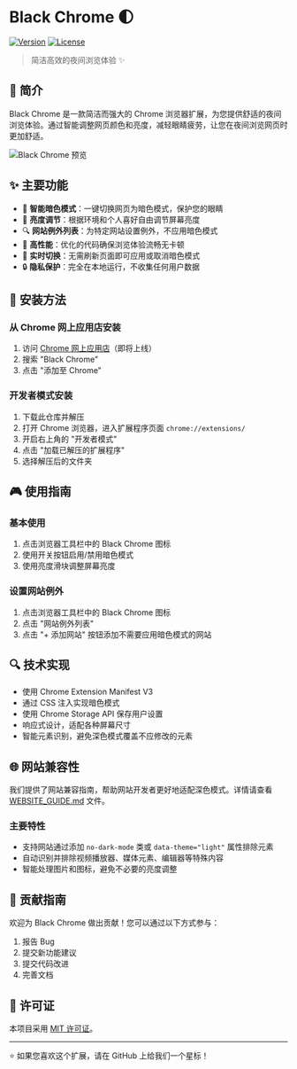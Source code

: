 # Black Chrome 🌓

[![Version](https://img.shields.io/badge/version-1.0.0-blue.svg)](https://github.com/yourusername/black-chrome)
[![License](https://img.shields.io/badge/license-MIT-green.svg)](https://opensource.org/licenses/MIT)

> 简洁高效的夜间浏览体验 ✨

## 📖 简介

Black Chrome 是一款简洁而强大的 Chrome 浏览器扩展，为您提供舒适的夜间浏览体验。通过智能调整网页颜色和亮度，减轻眼睛疲劳，让您在夜间浏览网页时更加舒适。

![Black Chrome 预览](https://via.placeholder.com/640x400?text=Black+Chrome+预览)

## ✨ 主要功能

- 🌙 **智能暗色模式**：一键切换网页为暗色模式，保护您的眼睛
- 🔆 **亮度调节**：根据环境和个人喜好自由调节屏幕亮度
- 🔍 **网站例外列表**：为特定网站设置例外，不应用暗色模式
- 🚀 **高性能**：优化的代码确保浏览体验流畅无卡顿
- 🔄 **实时切换**：无需刷新页面即可应用或取消暗色模式
- 🔒 **隐私保护**：完全在本地运行，不收集任何用户数据

## 🔧 安装方法

### 从 Chrome 网上应用店安装

1. 访问 [Chrome 网上应用店](https://chrome.google.com/webstore/category/extensions)（即将上线）
2. 搜索 "Black Chrome"
3. 点击 "添加至 Chrome"

### 开发者模式安装

1. 下载此仓库并解压
2. 打开 Chrome 浏览器，进入扩展程序页面 `chrome://extensions/`
3. 开启右上角的 "开发者模式"
4. 点击 "加载已解压的扩展程序"
5. 选择解压后的文件夹

## 🎮 使用指南

### 基本使用

1. 点击浏览器工具栏中的 Black Chrome 图标
2. 使用开关按钮启用/禁用暗色模式
3. 使用亮度滑块调整屏幕亮度

### 设置网站例外

1. 点击浏览器工具栏中的 Black Chrome 图标
2. 点击 "网站例外列表"
3. 点击 "+ 添加网站" 按钮添加不需要应用暗色模式的网站

## 🔍 技术实现

- 使用 Chrome Extension Manifest V3
- 通过 CSS 注入实现暗色模式
- 使用 Chrome Storage API 保存用户设置
- 响应式设计，适配各种屏幕尺寸
- 智能元素识别，避免深色模式覆盖不应修改的元素

## 🌐 网站兼容性

我们提供了网站兼容指南，帮助网站开发者更好地适配深色模式。详情请查看 [WEBSITE_GUIDE.md](./WEBSITE_GUIDE.md) 文件。

### 主要特性

- 支持网站通过添加 `no-dark-mode` 类或 `data-theme="light"` 属性排除元素
- 自动识别并排除视频播放器、媒体元素、编辑器等特殊内容
- 智能处理图片和图标，避免不必要的亮度调整

## 🤝 贡献指南

欢迎为 Black Chrome 做出贡献！您可以通过以下方式参与：

1. 报告 Bug
2. 提交新功能建议
3. 提交代码改进
4. 完善文档

## 📜 许可证

本项目采用 [MIT 许可证](LICENSE)。


---

⭐ 如果您喜欢这个扩展，请在 GitHub 上给我们一个星标！
